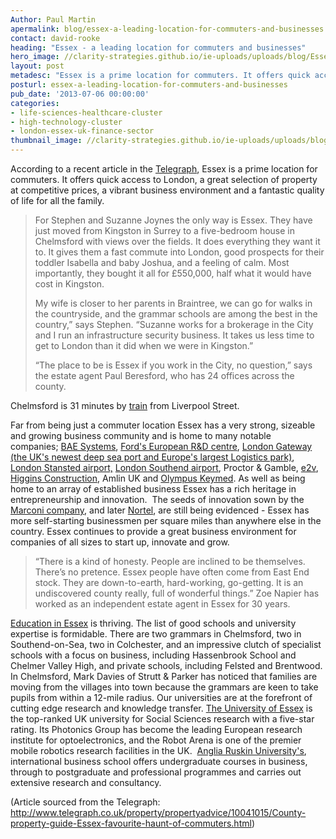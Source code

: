 ```yaml
---
Author: Paul Martin
apermalink: blog/essex-a-leading-location-for-commuters-and-businesses
contact: david-rooke
heading: "Essex - a leading location for commuters and businesses"
hero_image: //clarity-strategies.github.io/ie-uploads/uploads/blog/Essex_Leading_Location_V2_555x440.jpg
layout: post
metadesc: "Essex is a prime location for commuters. It offers quick access to London, a great selection of property at competitive prices, a vibrant business environment and a fantastic quality of life for all the family."
posturl: essex-a-leading-location-for-commuters-and-businesses
pub_date: '2013-07-06 00:00:00'
categories:
- life-sciences-healthcare-cluster
- high-technology-cluster
- london-essex-uk-finance-sector
thumbnail_image: //clarity-strategies.github.io/ie-uploads/uploads/blog/IE29_160x160.jpg
---
```


<p>According to a recent article in the <a href="http://www.telegraph.co.uk/property/propertyadvice/10041015/County-property-guide-Essex-favourite-haunt-of-commuters.html">Telegraph</a>, Essex is a prime location for commuters. It offers quick access to London, a great selection of property at competitive prices, a vibrant business environment and a fantastic quality of life for all the family.</p><blockquote><p>For Stephen and Suzanne Joynes the only way is Essex. They have just moved from Kingston in Surrey to a five-bedroom house in Chelmsford with views over the fields. It does everything they want it to. It gives them a fast commute into London, good prospects for their toddler Isabella and baby Joshua, and a feeling of calm.&nbsp;Most importantly, they bought it all for &pound;550,000, half what it would have cost in Kingston.</p><p>My wife is closer to her parents in Braintree, we can go for walks in the countryside, and the grammar schools are among the best in the country,&rdquo; says Stephen. &ldquo;Suzanne works for a brokerage in the City and I run an infrastructure security business. It takes us less time to get to London than it did when we were in Kingston.&rdquo;</p><p>&ldquo;The place to be is Essex if you work in the City, no question,&rdquo; says the estate agent Paul Beresford, who has 24 offices across the county.</p></blockquote><p>Chelmsford is 31 minutes by <a href="http://investessex.co.uk/locations/road-rail">train</a> from Liverpool Street.</p><p>Far from being just a commuter location Essex has a very strong, sizeable and growing business community and is home to many notable companies;&nbsp;<a href="http://investessex.co.uk/studies/case-studies/bae-systems">BAE Systems</a>, <a href="http://investessex.co.uk/studies/case-studies/ford-1">Ford&#39;s European R&amp;D centre</a>, <a href="http://investessex.co.uk/studies/place-studies/london-gateway-port">London Gateway (the UK&#39;s newest deep sea port and Europe&#39;s largest Logistics park)</a>, <a href="http://investessex.co.uk/studies/place-studies/london-stansted-airport">London Stansted airport,</a> <a href="http://investessex.co.uk/studies/place-studies/london-southend-airport">London Southend airport</a>, Proctor &amp; Gamble, <a href="http://investessex.co.uk/studies/case-studies/e2v-technologies">e2v</a>, <a href="http://investessex.co.uk/studies/case-studies/higgins-group">Higgins Construction</a>, Amlin UK and <a href="http://investessex.co.uk/studies/case-studies/olympus-keymed">Olympus Keymed</a>. As well as being home to an array of established business Essex has a rich heritage in entrepreneurship and innovation.&nbsp; The seeds of innovation sown by the <a href="http://investessex.co.uk/studies/case-studies/birthplace-of-radio">Marconi company</a>, and later <a href="http://investessex.co.uk/studies/case-studies/fibre-optic-invention">Nortel</a>, are still being evidenced - Essex has more self-starting businessmen per square miles than anywhere else in the country.&nbsp;Essex continues to provide a great business environment for companies of all sizes to start up, innovate and grow.</p><blockquote><p>&ldquo;There is a kind of honesty. People are inclined to be themselves. There&rsquo;s no pretence. Essex people have often come from East End stock. They are down-to-earth, hard-working, go-getting. It is an undiscovered county really, full of wonderful things.&rdquo;&nbsp;Zoe Napier has worked as an independent estate agent in Essex for 30 years.</p></blockquote><p><a href="http://investessex.co.uk/locations/education">Education in Essex</a> is thriving. The list of good schools and university expertise is formidable. There are two grammars in Chelmsford, two in Southend-on-Sea, two in Colchester, and an impressive clutch of specialist schools with a focus on business, including Hassenbrook School and Chelmer Valley High, and private schools, including Felsted and Brentwood. In Chelmsford, Mark Davies of Strutt &amp; Parker has noticed that families are moving from the villages into town because the grammars are keen to take pupils from within a 12-mile radius.&nbsp;Our universities are at the forefront of cutting edge research and knowledge transfer. <a href="http://investessex.co.uk/studies/place-studies/university-of-essex">The University of Essex</a> is the top-ranked UK university for Social Sciences research with a five-star rating. Its Photonics Group has become the leading European research institute for optoelectronics, and the Robot Arena is one of the premier mobile robotics research facilities in the UK. &nbsp;<a href="">Anglia Ruskin University&#39;s</a>, international business school offers undergraduate courses in business, through to postgraduate and professional programmes and carries out extensive research and consultancy.</p><p>(Article sourced from the Telegraph: <a href="http://www.telegraph.co.uk/property/propertyadvice/10041015/County-property-guide-Essex-favourite-haunt-of-commuters.html">http://www.telegraph.co.uk/property/propertyadvice/10041015/County-property-guide-Essex-favourite-haunt-of-commuters.html</a>)&nbsp;</p>